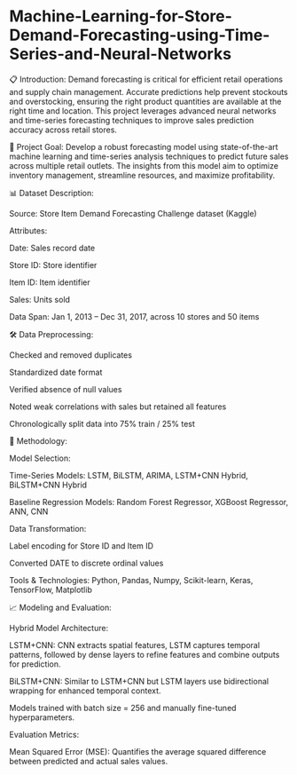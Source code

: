 # Machine-Learning-for-Store-Demand-Forecasting-using-Time-Series-and-Neural-Networks

📋 Introduction:
Demand forecasting is critical for efficient retail operations and supply chain management. Accurate predictions help prevent stockouts and overstocking, ensuring the right product quantities are available at the right time and location. This project leverages advanced neural networks and time-series forecasting techniques to improve sales prediction accuracy across retail stores.

🎯 Project Goal:
Develop a robust forecasting model using state-of-the-art machine learning and time-series analysis techniques to predict future sales across multiple retail outlets. The insights from this model aim to optimize inventory management, streamline resources, and maximize profitability.

📊 Dataset Description:

Source: Store Item Demand Forecasting Challenge dataset (Kaggle)

Attributes:

Date: Sales record date

Store ID: Store identifier

Item ID: Item identifier

Sales: Units sold

Data Span: Jan 1, 2013 – Dec 31, 2017, across 10 stores and 50 items

🛠️ Data Preprocessing:

Checked and removed duplicates

Standardized date format

Verified absence of null values

Noted weak correlations with sales but retained all features

Chronologically split data into 75% train / 25% test

🚀 Methodology:

Model Selection:

Time-Series Models: LSTM, BiLSTM, ARIMA, LSTM+CNN Hybrid, BiLSTM+CNN Hybrid

Baseline Regression Models: Random Forest Regressor, XGBoost Regressor, ANN, CNN

Data Transformation:

Label encoding for Store ID and Item ID

Converted DATE to discrete ordinal values

Tools & Technologies:
Python, Pandas, Numpy, Scikit-learn, Keras, TensorFlow, Matplotlib

📈 Modeling and Evaluation:

Hybrid Model Architecture:

LSTM+CNN: CNN extracts spatial features, LSTM captures temporal patterns, followed by dense layers to refine features and combine outputs for prediction.

BiLSTM+CNN: Similar to LSTM+CNN but LSTM layers use bidirectional wrapping for enhanced temporal context.

Models trained with batch size = 256 and manually fine-tuned hyperparameters.

Evaluation Metrics:

Mean Squared Error (MSE): Quantifies the average squared difference between predicted and actual sales values.

